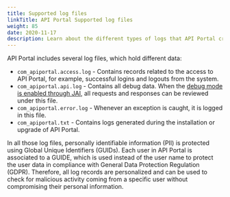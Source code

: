 ```yaml
---
title: Supported log files
linkTitle: API Portal Supported log files
weight: 85
date: 2020-11-17
description: Learn about the different types of logs that API Portal creates, where they are located, what is their purposes, and how you can use the logs for debugging and troubleshooting errors.
---
```


API Portal includes several log files, which hold different data:

* `com_apiportal.access.log` - Contains records related to the access to API Portal, for example, successful logins and logouts from the system.
* `com_apiportal.api.log` - Contains all debug data. When the [debug mode is enabled through JAI](/docs/apim_installation/apiportal_install/secure_harden_portal/#configure-joomla-administrator-interface-jai), all requests and responses can be reviewed under this file.
* `com_apiportal.error.log` - Whenever an exception is caught, it is logged in this file.
* `com_apiportal.txt` - Contains logs generated during the installation or upgrade of API Portal.

In all those log files, personally identifiable information (PII) is protected using Global Unique Identifiers (GUIDs). Each user in API Portal is associated to a GUIDE, which is used instead of the user name to protect the user data in compliance with General Data Protection Regulation (GDPR). Therefore, all log records are personalized and can be used to check for malicious activity coming from a specific user without compromising their personal information.
